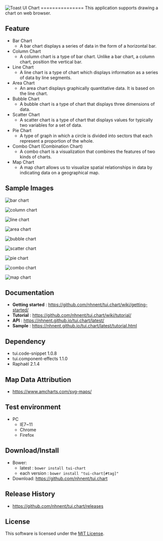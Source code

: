 <img alt="Toast UI Chart" src="https://cloud.githubusercontent.com/assets/2888775/12061211/9fe03df6-afc3-11e5-9077-81342dcb8f49.png">
===============
This application supports drawing a chart on web browser.<br>

## Feature

* Bar Chart<br>
  * A bar chart displays a series of data in the form of a horizontal bar.
* Column Chart<br>
  * A column chart is a type of bar chart. Unlike a bar chart, a column chart, position the vertical bar.
* Line Chart<br>
  * A line chart is a type of chart which displays information as a series of data by line segments.
* Area Chart<br>
  * An area chart displays graphically quantitative data. It is based on the line chart.
* Bubble Chart<br>
  * A bubble chart is a type of chart that displays three dimensions of data.
* Scatter Chart<br>
  * A scatter chart is a type of chart that displays values for typically two variables for a set of data.
* Pie Chart<br>
  * A type of graph in which a circle is divided into sectors that each represent a proportion of the whole.
* Combo Chart (Combination Chart)<br>
  * A combo chart is a visualization that combines the features of two kinds of charts.
* Map Chart<br>
  * A map chart allows us to visualize spatial relationships in data by indicating data on a geographical map.

## Sample Images

![bar chart](https://cloud.githubusercontent.com/assets/2888775/14166360/c7fed622-f74d-11e5-88e4-1eeb0ec3cc73.png)

![column chart](https://cloud.githubusercontent.com/assets/2888775/14168827/6d4a3250-f75f-11e5-9bf5-978ad18932d9.png)

![line chart](https://cloud.githubusercontent.com/assets/2888775/13280685/c7f3eeca-db22-11e5-9d2b-9dd1eb81d247.png)

![area chart](https://cloud.githubusercontent.com/assets/2888775/14877608/45a037d0-0d59-11e6-9488-7b3812e17beb.png)

![bubble chart](https://cloud.githubusercontent.com/assets/2888775/15598957/5eed6618-241a-11e6-9983-ed2a23519a1f.png)

![scatter chart](https://cloud.githubusercontent.com/assets/2888775/15598912/e648cd2e-2419-11e6-848c-9efe9e2e3700.png)

![pie chart](https://cloud.githubusercontent.com/assets/2888775/15598910/e6268796-2419-11e6-9c6d-1b95719e59f7.png)

![combo chart](https://cloud.githubusercontent.com/assets/2888775/15598911/e6273be6-2419-11e6-8671-7e45a6fc3203.png)

![map chart](https://cloud.githubusercontent.com/assets/2888775/14169302/e228221a-f761-11e5-88ed-20e9a2aba45c.png)

## Documentation
* **Getting started** : https://github.com/nhnent/tui.chart/wiki/getting-started/
* **Tutorial** : https://github.com/nhnent/tui.chart/wiki/tutorial/
* **API** : https://nhnent.github.io/tui.chart/latest/
* **Sample** : https://nhnent.github.io/tui.chart/latest/tutorial.html

## Dependency
* tui.code-snippet 1.0.8
* tui.component-effects 1.1.0
* Raphaël 2.1.4

## Map Data Attribution
* https://www.amcharts.com/svg-maps/

## Test environment
* PC
	* IE7~11
	* Chrome
	* Firefox

## Download/Install
* Bower:
   * latest : `bower install tui-chart`
   * each version : `bower install "tui-chart[#tag]"`
* Download: https://github.com/nhnent/tui.chart

## Release History
* https://github.com/nhnent/tui.chart/releases

## License
This software is licensed under the [MIT License](https://github.com/nhnent/tui.chart/blob/master/LICENSE).
